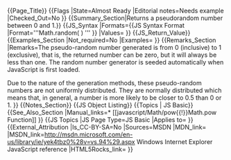 {{Page_Title}}
{{Flags
|State=Almost Ready
|Editorial notes=Needs example
|Checked_Out=No
}}
{{Summary_Section|Returns a pseudorandom number between 0 and 1.}}
{{JS_Syntax
|Formats={{JS Syntax Format
|Format='''Math.random( ) '''
}}
|Values=
}}
{{JS_Return_Value}}
{{Examples_Section
|Not_required=No
|Examples=
}}
{{Remarks_Section
|Remarks=The pseudo-random number generated is from 0 (inclusive) to 1 (exclusive), that is, the returned number can be zero, but it will always be less than one. The random number generator is seeded automatically when JavaScript is first loaded.

Due to the nature of the generation methods, these pseudo-random numbers are not uniformly distributed. They are normally distributed which means that, in general, a number is more likely to be closer to 0.5 than 0 or 1.
}}
{{Notes_Section}}
{{JS Object Listing}}
{{Topics | JS Basic}}
{{See_Also_Section
|Manual_links=* [[javascript/Math/pow{{!}}Math.pow Function]]
}}
{{JS Topics
|JS Page Type=JS Basic
|Applies to=
}}
{{External_Attribution
|Is_CC-BY-SA=No
|Sources=MSDN
|MDN_link=
|MSDN_link=http://msdn.microsoft.com/en-us/library/ie/yek4tbz0%28v=vs.94%29.aspx Windows Internet Explorer JavaScript reference
|HTML5Rocks_link=
}}